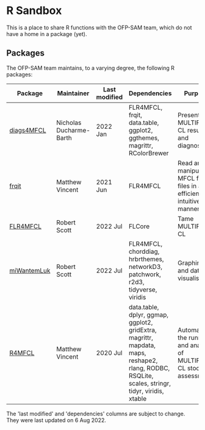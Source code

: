 # R Sandbox

This is a place to share R functions with the OFP-SAM team, which do not have a
home in a package (yet).

## Packages

The OFP-SAM team maintains, to a varying degree, the following R packages:

Package                                                              | Maintainer              | Last modified | Dependencies                                                                                                                                    | Purpose
-------------------------------------------------------------------- | ----------------------- | ------------- | ----------------------------------------------------------------------------------------------------------------------------------------------- | -----------------------------------------------------------------------
[diags4MFCL](https://github.com/PacificCommunity/ofp-sam-diags4MFCL) | Nicholas Ducharme-Barth | 2022 Jan      | FLR4MFCL, frqit, data.table, ggplot2, ggthemes, magrittr, RColorBrewer                                                                          | Present MULTIFAN-CL results and diagnostics
[frqit](https://github.com/PacificCommunity/ofp-sam-frqit)           | Matthew Vincent         | 2021 Jun      | FLR4MFCL                                                                                                                                        | Read and manipulate MFCL frq files in an efficient and intuitive manner
[FLR4MFCL](https://github.com/PacificCommunity/ofp-sam-flr4mfcl)     | Robert Scott            | 2022 Jul      | FLCore                                                                                                                                          | Tame MULTIFAN-CL
[miWantemLuk](https://github.com/PacificCommunity/mi-wantem-luk)     | Robert Scott            | 2022 Jul      | FLR4MFCL, chorddiag, hrbrthemes, networkD3, patchwork, r2d3, tidyverse, viridis                                                                 | Graphing and data visualisation
[R4MFCL](https://github.com/PacificCommunity/ofp-sam-r4mfcl)         | Matthew Vincent         | 2020 Jul      | data.table, dplyr, ggmap, ggplot2, gridExtra, magrittr, mapdata, maps, reshape2, rlang, RODBC, RSQLite, scales, stringr, tidyr, viridis, xtable | Automate the running and analysis of MULTIFAN-CL stock assessments

The 'last modified' and 'dependencies' columns are subject to change. They were last updated on 6 Aug 2022.
